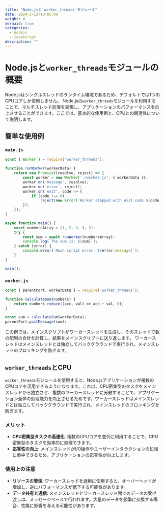 ```yaml
---
title: "Node.jsと`worker_threads`モジュール"
date: 2024-3-13T10:00:00
weight: 4
mermaid: true
categories:
  - nodejs
  - javascript
description: ""
---
```


# Node.jsと`worker_threads`モジュールの概要

Node.jsはシングルスレッドのランタイム環境であるため、デフォルトでは1つのCPUコアしか使用しません。
Node.jsの`worker_threads`モジュールを利用することで、マルチスレッド処理を実現し、アプリケーションのパフォーマンスを向上させることができます。ここでは、基本的な使用例と、CPUとの関連性について説明します。

## 簡単な使用例

### `main.js`

```javascript
const { Worker } = require('worker_threads');

function runWorker(workerData) {
    return new Promise((resolve, reject) => {
        const worker = new Worker('./worker.js', { workerData });
        worker.on('message', resolve);
        worker.on('error', reject);
        worker.on('exit', code => {
            if (code !== 0)
                reject(new Error(`Worker stopped with exit code ${code}`));
        });
    });
}

async function main() {
    const numbersArray = [1, 2, 3, 4, 5];
    try {
        const sum = await runWorker(numbersArray);
        console.log(`The sum is: ${sum}`);
    } catch (error) {
        console.error(`Main script error: ${error.message}`);
    }
}

main();

```

### `worker.js`

```javascript
const { parentPort, workerData } = require('worker_threads');

function calculateSum(numbers) {
    return numbers.reduce((acc, val) => acc + val, 0);
}

const sum = calculateSum(workerData);
parentPort.postMessage(sum);

```

この例では、メインスクリプトがワーカースレッドを生成し、そのスレッドで数の配列の合計を計算し、結果をメインスクリプトに送り返します。
ワーカースレッドはメインスレッドとは独立してバックグラウンドで実行され、メインスレッドのブロッキングを防ぎます。

## `worker_threads`とCPU

`worker_threads`モジュールを使用すると、Node.jsアプリケーションが複数のCPUコアを活用できるようになります。これは、CPU密集型のタスクをメインスレッドから独立させ、複数のワーカースレッドに分散することで、アプリケーション全体の処理能力を向上させるためです。ワーカースレッドはメインスレッドとは独立してバックグラウンドで実行され、メインスレッドのブロッキングを防ぎます。

### メリット

- **CPU密集型タスクの高速化**: 複数のCPUコアを並列に利用することで、CPU密集型のタスクを効率的に処理できます。
- **応答性の向上**: メインスレッドがI/O操作やユーザーインタラクションの処理に集中できるため、アプリケーションの応答性が向上します。

### 使用上の注意

- **リソースの管理**: ワーカースレッドを過剰に使用すると、オーバーヘッドが増加し、逆にパフォーマンスが低下する可能性があります。
- **データ共有と通信**: メインスレッドとワーカースレッド間でのデータの受け渡しは、メッセージベースで行われます。大量のデータを頻繁に交換する場合、性能に影響を与える可能性があります。
